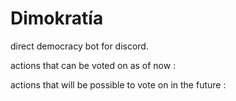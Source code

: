 # Dimokratía

direct democracy bot for discord.

actions that can be voted on as of now :

actions that will be possible to vote on in the future :
